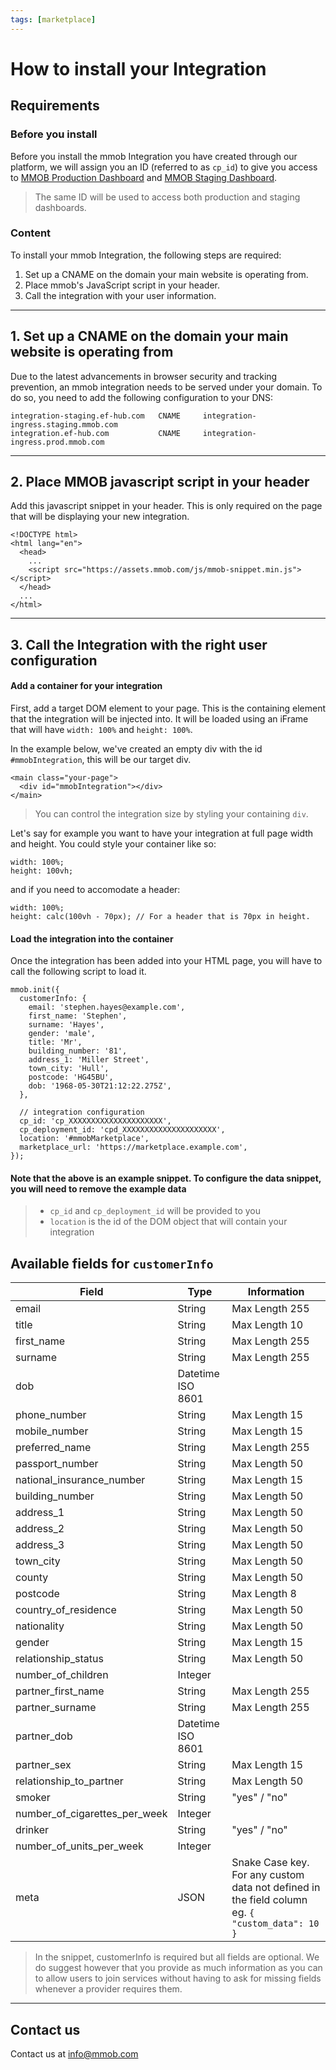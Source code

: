 ```yaml
---
tags: [marketplace]
---
```

# How to install your Integration

## Requirements

### Before you install

Before you install the mmob Integration you have created through our platform, we will assign you an ID (referred to as  `cp_id`) to give you access to  [MMOB Production Dashboard](https://dashboard.mmob.com/)  and  [MMOB Staging Dashboard](https://dashboard.staging.mmob.com/).

> The same ID will be used to access both production and staging dashboards.

### Content

To install your mmob Integration, the following steps are required:

1.  Set up a CNAME on the domain your main website is operating from.
2.  Place mmob's JavaScript script in your header.
3.  Call the integration with your user information.

----------

## 1. Set up a CNAME on the domain your main website is operating from

Due to the latest advancements in browser security and tracking prevention, an mmob integration needs to be served under your domain. To do so, you need to add the following configuration to your DNS:

```
integration-staging.ef-hub.com   CNAME     integration-ingress.staging.mmob.com
integration.ef-hub.com           CNAME     integration-ingress.prod.mmob.com
```

----------

## 2. Place MMOB javascript script in your header

Add this javascript snippet in your header. This is only required on the page that will be displaying your new integration.

```
<!DOCTYPE html>
<html lang="en">
  <head>
    ...
    <script src="https://assets.mmob.com/js/mmob-snippet.min.js"></script>
  </head>
  ...
</html>
```

----------

## 3. Call the Integration with the right user configuration

#### Add a container for your integration

First, add a target DOM element to your page. This is the containing element that the integration will be injected into. It will be loaded using an iFrame that will have  `width: 100%`  and  `height: 100%`.

In the example below, we've created an empty div with the id  `#mmobIntegration`, this will be our target div.

```
<main class="your-page">
  <div id="mmobIntegration"></div>
</main>
```

> You can control the integration size by styling your containing `div`.

Let's say for example you want to have your integration at full page width and height. You could style your container like so:

```
width: 100%;
height: 100vh;
```

and if you need to accomodate a header:

```
width: 100%;
height: calc(100vh - 70px); // For a header that is 70px in height.
```


#### Load the integration into the container

Once the integration has been added into your HTML page, you will have to call the following script to load it.

```
mmob.init({
  customerInfo: {
    email: 'stephen.hayes@example.com',
    first_name: 'Stephen',
    surname: 'Hayes',
    gender: 'male',
    title: 'Mr',
    building_number: '81',
    address_1: 'Miller Street',
    town_city: 'Hull',
    postcode: 'HG45BU',
    dob: '1968-05-30T21:12:22.275Z',
  },

  // integration configuration
  cp_id: 'cp_XXXXXXXXXXXXXXXXXXXXX',
  cp_deployment_id: 'cpd_XXXXXXXXXXXXXXXXXXXXX',
  location: '#mmobMarketplace',
  marketplace_url: 'https://marketplace.example.com',
});
```
#### Note that the above is an example snippet. To configure the data snippet, you will need to remove the example data

> -   `cp_id` and `cp_deployment_id` will be provided to you
> -   `location`  is the id of the DOM object that will contain your integration

## Available fields for `customerInfo` 

Field | Type | Information
---------|----------|---------
email | String | Max Length 255
title | String | Max Length 10
first_name | String | Max Length 255
surname | String | Max Length 255
dob | Datetime ISO 8601
phone_number | String | Max Length 15
mobile_number | String | Max Length 15
preferred_name | String | Max Length 255
passport_number | String | Max Length 50
national_insurance_number | String | Max Length 15
building_number | String | Max Length 50
address_1 | String | Max Length 50
address_2 | String | Max Length 50
address_3 | String | Max Length 50
town_city | String | Max Length 50
county | String | Max Length 50
postcode | String | Max Length 8
country_of_residence | String | Max Length 50
nationality | String | Max Length 50
gender | String | Max Length 15
relationship_status | String | Max Length 50
number_of_children | Integer
partner_first_name | String | Max Length 255
partner_surname | String | Max Length 255
partner_dob | Datetime ISO 8601
partner_sex | String | Max Length 15
relationship_to_partner | String | Max Length 50
smoker | String | "yes" / "no"
number_of_cigarettes_per_week | Integer
drinker | String | "yes" / "no"
number_of_units_per_week | Integer
meta | JSON | Snake Case key. For any custom data not defined in the field column eg. ```{ "custom_data": 10 }```

> In the snippet, customerInfo is required but all fields are optional. We do suggest however that you provide as much information as you can to allow users to join services without having to ask for missing fields whenever a provider requires them.

---

## Contact us

Contact us at [info@mmob.com](mailto:info@mmob.com)
